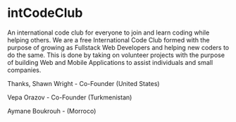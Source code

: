 # intCodeClub
An international code club for everyone to join and learn coding while helping others.
We are a free International Code Club formed with the purpose of growing as Fullstack Web Developers and helping new coders to do the same.
This is done by taking on volunteer projects with the purpose of building Web and Mobile Applications to assist individuals and 
small companies. 

Thanks, 
Shawn Wright - Co-Founder 
(United States)

Vepa Orazov - Co-Founder 
(Turkmenistan) 

Aymane Boukrouh -
(Morroco)
